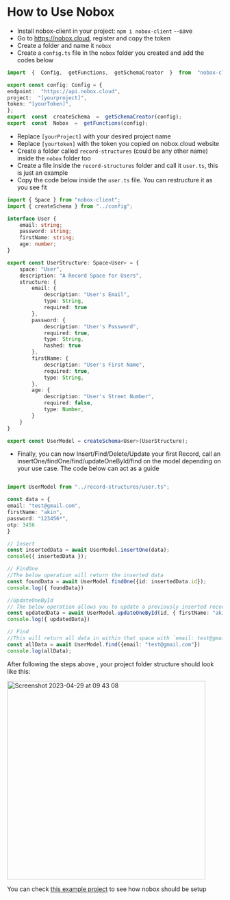 # How to Use Nobox


- Install nobox-client in your project: `npm i nobox-client` --save
- Go to https://nobox.cloud, register and copy the token
- Create a folder and name it `nobox`
- Create a `config.ts` file in the `nobox` folder you created and add the codes below
```ts
import  {  Config,  getFunctions,  getSchemaCreator  }  from  "nobox-client";

export const config: Config = {
endpoint:  "https://api.nobox.cloud",
project:  "[yourproject]",
token: "[yourToken]",
};
export  const  createSchema  =  getSchemaCreator(config);
export  const  Nobox  =  getFunctions(config);
```
- Replace `[yourProject]` with your desired project name
- Replace `[yourtoken]` with the token you copied on nobox.cloud website
- Create a folder called `record-structures` (could be any other name) inside the `nobox` folder too
- Create a file inside the `record-structures` folder and call it `user.ts`, this is just an example
- Copy the code below inside the `user.ts` file.  You can restructure it as you see fit

```ts
import { Space } from "nobox-client";
import { createSchema } from "../config";

interface User {
    email: string;
    password: string;
    firstName: string;
    age: number;
}

export const UserStructure: Space<User> = {
    space: "User",
    description: "A Record Space for Users",
    structure: {
        email: {
            description: "User's Email",
            type: String,
            required: true
        },
        password: {
            description: "User's Password",
            required: true,
            type: String,
            hashed: true
        },
        firstName: {
            description: "User's First Name",
            required: true,
            type: String,
        },
        age: {
            description: "User's Street Number",
            required: false,
            type: Number,
        }
    }
}

export const UserModel = createSchema<User>(UserStructure);
```
- Finally, you can now Insert/Find/Delete/Update your first Record, call an insertOne/findOne/find/updateOneById/find on the model depending on your use case. The code below can act as a guide

```ts

import UserModel from "../record-structures/user.ts";

const data = {
email: "test@gmail.com",
firstName: "akin",
password: "123456*",
otp: 3456
}

// Insert
const insertedData = await UserModel.insertOne(data);
console({ insertedData });

// FindOne
//The below operation will return the inserted data
const foundData = await UserModel.findOne({id: insertedData.id});
console.log({ foundData})

//UpdateOneById
// The below operation allows you to update a previously inserted record with its id
const updatedData = await UserModel.updateOneById(id, { firstName: "akin2"})
console.log({ updatedData})

// Find
//This will return all data in within that space with `email: test@gmail.com`
const allData = await UserModel.find({email: "test@gmail.com"})
console.log(allData);
```

After following the steps above , your project folder structure should look like this:

<img width="463" alt="Screenshot 2023-04-29 at 09 43 08" src="https://user-images.githubusercontent.com/17033759/235294073-e3f858a8-c430-41cc-9d66-fac94c426d35.png">

You can check [this example project](https://github.com/nobox-org/nobox-react-example) to see how nobox should be setup 



